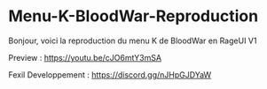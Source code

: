 # Menu-K-BloodWar-Reproduction
Bonjour, voici la reproduction du menu K de BloodWar en RageUI V1

Preview :  https://youtu.be/cJO6mtY3mSA  

Fexil Developpement : https://discord.gg/nJHpGJDYaW
